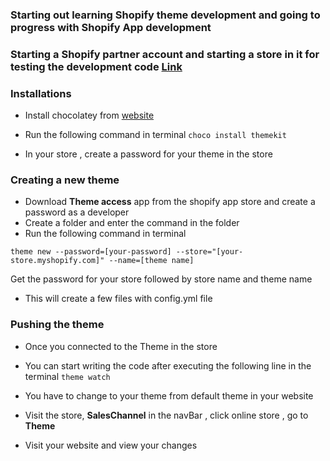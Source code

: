 
### Starting out learning Shopify theme development and going to progress with Shopify App development 

### Starting a Shopify partner account and starting a store in it for testing the development code [Link](https://www.shopify.com/in/partners)

### Installations

- Install chocolatey from [website](https://chocolatey.org/)

- Run the following command in terminal
`` choco install themekit ``

- In your store , create a password for your theme in the store

### Creating a new theme 

- Download **Theme access** app from the shopify app store and create a password as a developer
- Create a folder and enter the command in the folder
- Run the following command in terminal
``` terminal 
theme new --password=[your-password] --store="[your-store.myshopify.com]" --name=[theme name]
``` 

Get the password for your store followed by store name and theme name 

- This will create a few files with config.yml file

### Pushing the theme 
- Once you connected to the Theme in the store 
- You can start writing the code after executing the following line in the terminal
`` theme watch ``

- You have to change to your theme from default theme in your website
- Visit the store, **SalesChannel** in the navBar , click online store , go to **Theme**

- Visit your website and view your changes


